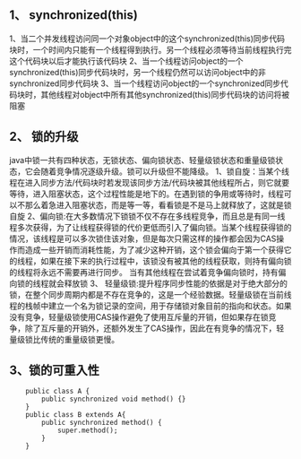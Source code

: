 1、 synchronized(this)
----
1、当二个并发线程访问同一个对象object中的这个synchronized(this)同步代码块时，一个时间内只能有一个线程得到执行。另一个线程必须等待当前线程执行完这个代码块以后才能执行该代码块
2、当一个线程访问object的一个synchronized(this)同步代码块时，另一个线程仍然可以访问object中的非synchronized同步代码块
3、当一个线程访问object的一个synchronized同步代码块时，其他线程对object中所有其他synchronized(this)同步代码块的访问将被阻塞

2、 锁的升级
----
java中锁一共有四种状态，无锁状态、偏向锁状态、轻量级锁状态和重量级锁状态，它会随着竞争情况逐级升级。锁可以升级但不能降级。
1、锁自旋：当某个线程在进入同步方法/代码块时若发现该同步方法/代码块被其他线程所占，则它就要等待，进入阻塞状态，这个过程性能是地下的。在遇到锁的争用或等待时，线程可以不那么着急进入阻塞状态，而是等一等，看看锁是不是马上就释放了，这就是锁自旋
2、偏向锁:在大多数情况下锁锁不仅不存在多线程竞争，而且总是有同一线程多次获得，为了让线程获得锁的代价更低而引入了偏向锁。当某个线程获得锁的情况，该线程是可以多次锁住该对象，但是每次只需这样的操作都会因为CAS操作而造成一些开销而消耗性能，为了减少这种开销，这个锁会偏向于第一个获得它的线程，如果在接下来的执行过程中，该锁没有被其他的线程获取，则持有偏向锁的线程将永远不需要再进行同步。 当有其他线程在尝试着竞争偏向锁时，持有偏向锁的线程就会释放锁
3、 轻量级锁:提升程序同步性能的依据是对于绝大部分的锁，在整个同步周期内都是不存在竞争的，这是一个经验数据。轻量级锁在当前线程的栈帧中建立一个名为锁记录的空间，用于存储锁对象目前的指向和状态。如果没有竞争，轻量级锁使用CAS操作避免了使用互斥量的开销，但如果存在锁竞争，除了互斥量的开销外，还额外发生了CAS操作，因此在有竞争的情况下，轻量级锁比传统的重量级锁更慢。

3、锁的可重入性
----
		public class A {
			public synchronized void method() {}
		}	
		public class B extends A{
			public synchronized method() {
				super.method();
			}
		}
